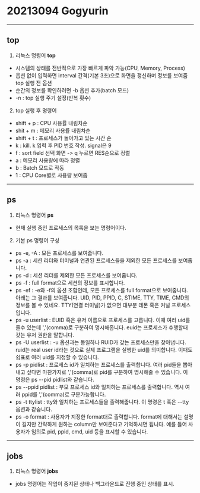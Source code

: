 # 20213094 Gogyurin
-------------------
## top
1) 리눅스 명령어 **top**
+ 시스템의 상태를 전반적으로 가장 빠르게 파악 가능(CPU, Memory, Process)
+ 옵션 없이 입력하면 interval 간격(기본 3초)으로 화면을 갱신하며 정보를 보여줌
top 실행 전 옵션
+ 순간의 정보를 확인하려면 -b 옵션 추가(batch 모드)
+ -n : top 실행 주기 설정(반복 횟수)
2. top 실행 후 명령어
+ shift + p : CPU 사용률 내림차순
+ shit + m : 메모리 사용률 내림차순
+ shift + t : 프로세스가 돌아가고 있는 시간 순
+ k : kill. k 입력 후 PID 번호 작성. signal은 9
+ f : sort field 선택 화면 -> q 누르면 RES순으로 정렬
+ a : 메모리 사용량에 따라 정렬
+ b : Batch 모드로 작동
+ 1 : CPU Core별로 사용량 보여줌

--------------------
## ps
1) 리눅스 명령어 **ps**
+ 현재 실행 중인 프로세스의 목록을 보는 명령어이다.
2) 기본 ps 명령어 구성
+ ps -e, -A : 모든 프로세스를 보여줍니다. 
+ ps -a : 세션 리더와 터미널과 연관된 프로세스들을 제외한 모든 프로세스를 보여줍니다.
+ ps -d : 세션 리더를 제외한 모든 프로세스를 보여줍니다.
+ ps -f : full format으로 세션의 정보를 표시합니다. 
+ ps -ef : -e와 -f의 옵션 조합인데, 모든 프로세스를 full format으로 보여줍니다. 아래는 그 결과를 보여줍니다. UID, PID, PPID, C, STIME, TTY, TIME, CMD의 정보를 볼 수 있네요. TTY(연결 터미널)가 없으면 대부분 데몬 혹은 커널 프로세스입니다. 
+ ps -u userlist : EUID 혹은 유저 이름으로 프로세스를 고릅니다. 이때 여러 uid를 줄수 있는데 ','(comma)로 구분하여 명시해줍니다. euid는 프로세스가 수행할때 갖는 유저 권한을 말합니다.
+ ps -U userlist : -u 옵션과는 동일하나 RUID가 갖는 프로세스만을 찾아냅니다. ruid는 real user id라는 것으로 실제 프로그램을 실행한 uid를 의미합니다. 이때도 쉼표로 여러 uid를 지정할 수 있습니다.
+ ps -p pidlist : 프로세스 id가 일치하는 프로세스를 출력합니다. 여러 pid들을 뽑아내고 싶다면 마찬가지로 ','(comma)로 pid를 구분하여 명시해줄 수 있습니다. 이 명령은 ps --pid pidlist와 같습니다.
+ ps --ppid pidlist : 부모 프로세스 id와 일치하는 프로세스를 출력합니다. 역시 여러 ppid를 ','(comma)로 구분가능합니다.
+ ps -t ttylist : tty와 일치하는 프로세스들을 출력해줍니다. 이 명령은 t 혹은 --tty 옵션과 같습니다. 
+ ps -o format : 사용자가 지정한 format대로 출력합니다. format에 대해서는 설명이 길지만 간략하게 원하는 column만 보여준다고 기억하시면 됩니다. 예를 들어 사용자가 임의로 pid, ppid, cmd, uid 등을 표시할 수 있습니다.

---------------------
## jobs
1) 리눅스 명령어 **jobs**
+ jobs 명령어는 작업이 중지된 상태나 백그라운드로 진행 중인 상태를 표시.
